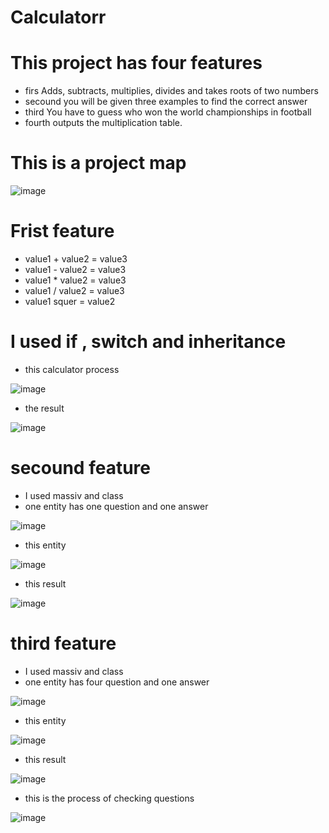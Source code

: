 # Calculatorr
# This project has four features
+ firs Adds, subtracts, multiplies, divides and takes roots of two numbers
+ secound you will be given three examples to find the correct answer
+ third You have to guess who won the world championships in football
+ fourth outputs the multiplication table.
# This is a project map

![image](https://github.com/Abdulloh8/Calculatorr/assets/124783813/1b8ca6ec-d9de-4647-b4ff-e5d13cf5e738)



# Frist feature 
+ value1 + value2 = value3 
+ value1 - value2 = value3 
+ value1 * value2 = value3 
+ value1 / value2 = value3 
+ value1  squer = value2

# I used if , switch and inheritance 
+ this calculator process

![image](https://github.com/Abdulloh8/Calculatorr/assets/124783813/114e256f-e6d7-4e75-80a6-d7276d6fd1bc)
+ the result
 
![image](https://github.com/Abdulloh8/Calculatorr/assets/124783813/09fadb08-5556-4b20-971d-3803398859b9)

# secound feature 
+ I used massiv and class
+ one entity has one question and one answer

![image](https://github.com/Abdulloh8/Calculatorr/assets/124783813/323044d9-7659-4a50-8c4b-8b59ca89c7b0)
+ this entity

![image](https://github.com/Abdulloh8/Calculatorr/assets/124783813/a94a8636-098b-46cf-8443-6ee8efefd018)
+ this result

![image](https://github.com/Abdulloh8/Calculatorr/assets/124783813/83be76fd-78b9-49b8-9c11-6552d512f3cf)

# third feature 
+ I used massiv and class
+ one entity has four question and one answer
  
![image](https://github.com/Abdulloh8/Calculatorr/assets/124783813/a8990edd-7468-4d2c-9fcc-91ec74155b06)
+ this entity

 ![image](https://github.com/Abdulloh8/Calculatorr/assets/124783813/e3da9974-5958-4d26-b0c5-d31128b08662)

 + this result

![image](https://github.com/Abdulloh8/Calculatorr/assets/124783813/ae927a0a-356d-465b-a0e5-e0128112c8eb)

+ this is the process of checking questions

![image](https://github.com/Abdulloh8/Calculatorr/assets/124783813/c9c874d0-20d7-4345-8fe1-ec53dd125efb)


 






